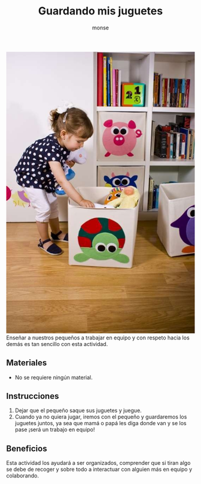 ﻿---
layout: post
title:  "Guardando mis juguetes"
tags: [interpersonal]
categories: [infantes, actividad]
author: monse
image: /assets/posts/2020-08-03-equipo.jpeg
hidden: true
---
![Actividad de equipo](/assets/posts/2020-08-03-equipo.jpeg)<br/>
Enseñar a nuestros pequeños a trabajar en equipo y con respeto hacia los demás es tan sencillo con esta actividad.

## Materiales 
- No se requiere ningún material. 

## Instrucciones
1. Dejar que el pequeño saque sus juguetes y juegue.
2. Cuando ya no quiera jugar, iremos con el pequeño y guardaremos los juguetes juntos, ya sea que mamá o papá les diga donde van y se los pase ¡será un trabajo en equipo!

## Beneficios
Esta actividad los ayudará a ser organizados, comprender que si tiran algo se debe de recoger y sobre todo a interactuar con alguien más en equipo y colaborando.